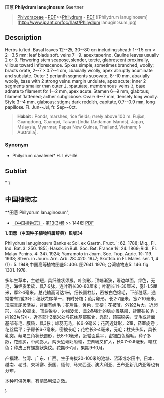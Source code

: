 田葱 **Philydrum lanuginosum** Gaertner

> [Philydraceae](http://www.iplant.cn/info/Philydraceae?t=foc) - [PDF](http://www.iplant.cn/foc/pdf/Philydraceae.pdf)>>[Philydrum](http://www.iplant.cn/info/Philydrum?t=foc) - [PDF](http://www.iplant.cn/foc/pdf/Philydrum.pdf)
![Philydrum lanuginosum](http://www.iplant.cn/foc/illast/Philydrum lanuginosum.jpg)

## Description

Herbs tufted. Basal leaves 12--25, 30--80 cm including sheath 1--1.5 cm × 2--3.5 mm; leaf blade soft, veins 7--9, apex tapering. Cauline leaves usually 2 or 3. Flowering stem scapose, slender, terete, glabrescent proximally, villous toward inflorescence. Spikes simple, sometimes branched, woolly; bracts ovate, 2--7 × 0.7--1 cm, abaxially woolly, apex abruptly acuminate and subulate. Outer 2 perianth segments subovate, 8--10 mm, abaxially woolly, base with 2 strong veins, margin undulate, apex acute; inner 2 segments smaller than outer 2, spatulate, membranous, veins 3, base adnate to filament for 1--2 mm, apex acute. Stamen 6--9 mm, glabrous; filament flattened; anther subglobose. Ovary 6--7 mm, densely long woolly. Style 3--4 mm, glabrous; stigma dark reddish, capitate, 0.7--0.9 mm, long papillose. Fl. Jun--Jul, fr. Sep--Oct.

> **Habait** : 
> Ponds, marshes, rice fields; rarely above 100 m. Fujian, Guangdong, Guangxi, Taiwan [India (Andaman Islands), Japan, Malaysia, Myanmar, Papua New Guinea, Thailand, Vietnam; N Australia].

### Synonym
* Philydrum cavaleriei* H. Léveillé.

## Sublist
"
}
## 中国植物志

**田葱 Philydrum lanuginosum",

* [《中国植物志》](http://www.iplant.cn/frps)- [第13(3)卷](http://www.iplant.cn/frps/vol/13(3)) >> 144页 [PDF](http://www.iplant.cn/frps/pdf/13(3)/144.pdf)

**1.田葱（中国种子植物科属辞典）图版34**

Philydrum lanuginosum Banks et Sol. ex Gaertn. Fruct. 1: 62. 1788; Miq., Fl. Ind. Bat. 3: 250. 1855; Hassk. in Bull. Soc. Bot. France 16: 24. 1869; Ridl., Fl. Malay Penins. 4: 347. 1924; Yamamoto in Journ. Soc. Trop. Agric. 10: 119. 1938; Steen. in Journ. Arn. Arb. 28: 420. 1947; Skottsb. in Fl. Males. ser. 1, 4 (1) : 5. 1948;中国高等植物图鉴5: 406. 图7641. 1976; 台湾植物志5: 146. fig. 1301. 1978.

多年生草本，主轴短，具纤维状须根。叶剑形，顶端渐狭，等边单面，绿色，无毛，海绵质柔软，具7-9脉，连叶鞘长30-80厘米；叶鞘长14-30厘米，宽1-1.5厘米，厚2-4毫米。总花轴高可达1米，细长圆柱状，密被白色绵毛，下部脱落，通常带有2或3叶；穗状花序单一，有时分枝；苞片卵形，长2-7厘米，宽7-10毫米，顶端具尾状渐尖，背面有绵毛；花两性，黄色，无梗；花被薄，外轮2片大，近卵形，长8-10毫米，顶端锐尖，边缘波状，具2条强壮的脉向着基部，背面有长毛；内轮2片较小，近基部1-2毫米处与花丝基部联合，匙形，顶端锐尖，无毛或背面基部有毛，膜质，具3脉；雄蕊无毛，长6-9毫米；花药近球形，2室，药室旋卷；花丝扁平；子房长6-7毫米，密被长毛；花柱长3-4毫米，无毛；柱头头状，具长乳突。蒴果三角状长圆形，长8-10毫米，近轴面扁平，密被白色绵毛。种子多数，花瓶状，中间膨大，两头近端处缢缩，至两端又扩大，长0.7-0.9毫米，暗红色；种皮上有螺旋状条纹。花期6-7月，果期9-10月。

产福建、台湾、广东、广西。生于海拔20-100米的池塘、沼泽或水田中。日本、越南、老挝、柬埔寨、泰国、缅甸、马来西亚、澳大利亚、巴布亚新几内亚等也有分布。

本种可供药用，有清热利湿之效。

}